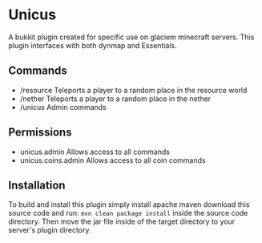 Unicus
======
A bukkit plugin created for specific use on glaciem minecraft servers. This plugin interfaces with both dynmap and Essentials.

## Commands ##
* /resource             Teleports a player to a random place in the resource world
* /nether               Teleports a player to a random place in the nether
* /unicus               Admin commands


## Permissions ##
* unicus.admin          Allows access to all commands 
* unicus.coins.admin    Allows access to all coin commands 

## Installation ##
To build and install this plugin simply install apache maven download this source code and run:
```mvn clean package install```
inside the source code directory. Then move the jar file inside of the target directory to your server's plugin directory.
